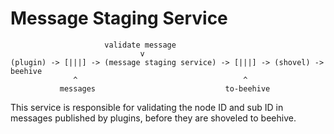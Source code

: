 # Message Staging Service

```text
                     validate message
                             v
(plugin) -> [|||] -> (message staging service) -> [|||] -> (shovel) -> beehive
              ^                                     ^
           messages                             to-beehive
```

This service is responsible for validating the node ID and sub ID in messages published by plugins, before they are shoveled to beehive.
